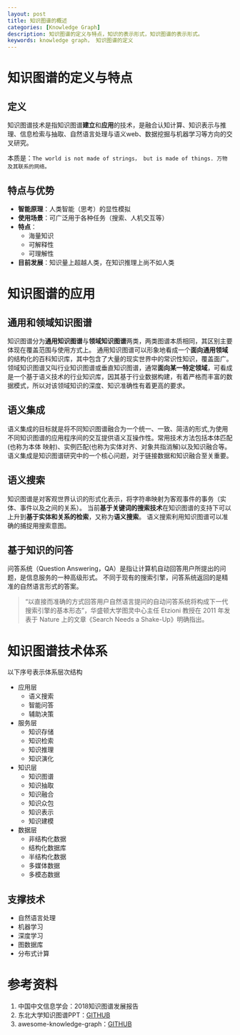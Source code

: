 ```yaml
---
layout: post
title: 知识图谱的概述
categories: [Knowledge Graph]
description: 知识图谱的定义与特点，知识的表示形式，知识图谱的表示形式。
keywords: knowledge graph， 知识图谱的定义
---
```


# 知识图谱的定义与特点

## 定义

知识图谱技术是指知识图谱**建立**和**应用**的技术，是融合认知计算、知识表示与推理、信息检索与抽取、自然语言处理与语义web、数据挖掘与机器学习等方向的交叉研究。

本质是：`The world is not made of strings， but is made of things. 万物及其联系的网络。`

## 特点与优势

- **智能原理**：人类智能（思考）的显性模拟
- **使用场景**：可广泛用于各种任务（搜索、人机交互等）
- **特点**：
  - 海量知识
  - 可解释性
  - 可理解性
- **目前发展**：知识量上超越人类，在知识推理上尚不如人类

# 知识图谱的应用

## 通用和领域知识图谱

知识图谱分为**通用知识图谱**与**领域知识图谱**两类，两类图谱本质相同，其区别主要体现在覆盖范围与使用方式上。
通用知识图谱可以形象地看成一个**面向通用领域**的结构化的百科知识库，其中包含了大量的现实世界中的常识性知识，覆盖面广。
领域知识图谱又叫行业知识图谱或垂直知识图谱，通常**面向某一特定领域**，可看成是一个基于语义技术的行业知识库，因其基于行业数据构建，有着严格而丰富的数据模式，所以对该领域知识的深度、知识准确性有着更高的要求。

## 语义集成

语义集成的目标就是将不同知识图谱融合为一个统一、一致、简洁的形式,为使用不同知识图谱的应用程序间的交互提供语义互操作性。常用技术方法包括本体匹配(也称为本体 映射)、实例匹配(也称为实体对齐、对象共指消解)以及知识融合等。
语义集成是知识图谱研究中的一个核心问题，对于链接数据和知识融合至关重要。

## 语义搜索

知识图谱是对客观世界认识的形式化表示，将字符串映射为客观事件的事务（实体、事件以及之间的关系）。
当前**基于关键词的搜索技术**在知识图谱的支持下可以上升到**基于实体和关系的检索**，又称为**语义搜索**。
语义搜索利用知识图谱可以准确的捕捉用搜索意图。

## 基于知识的问答

问答系统（Question Answering，QA）是指让计算机自动回答用户所提出的问题，是信息服务的一种高级形式。
不同于现有的搜索引擎，问答系统返回的是精准的自然语言形式的答案。

>“以直接而准确的方式回答用户自然语言提问的自动问答系统将构成下一代搜索引擎的基本形态”，华盛顿大学图灵中心主任 Etzioni 教授在 2011 年发表于 Nature 上的文章《Search Needs a Shake-Up》明确指出。

# 知识图谱技术体系

以下序号表示体系层次结构

- 应用层
  - 语义搜索
  - 智能问答
  - 辅助决策
- 服务层
  - 知识存储
  - 知识检索
  - 知识推理
  - 知识演化
- 知识层
  - 知识图谱
  - 知识抽取
  - 知识融合
  - 知识众包
  - 知识表示
  - 知识建模
- 数据层
  - 非结构化数据
  - 结构化数据库
  - 半结构化数据
  - 多媒体数据
  - 多模态数据

## 支撑技术

- 自然语言处理
- 机器学习
- 深度学习
- 图数据库
- 分布式计算

# 参考资料

1.  中国中文信息学会：2018知识图谱发展报告
2.  东北大学知识图谱PPT：[GITHUB](https://github.com/npubird/KnowledgeGraphCourse)
3. awesome-knowledge-graph：[GITHUB](https://github.com/husthuke/awesome-knowledge-graph)
